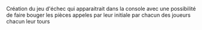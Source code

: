 Création du jeu d'échec qui apparaitrait dans la console avec une possibilité de faire bouger les pièces appeles par leur initiale par chacun des joueurs chacun leur tours
